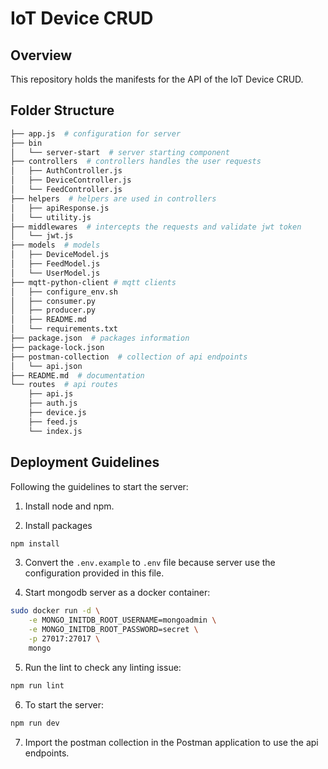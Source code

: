 # IoT Device CRUD

## Overview

This repository holds the manifests for the API of the IoT Device CRUD.

## Folder Structure

```bash
├── app.js  # configuration for server
├── bin 
│   └── server-start  # server starting component
├── controllers  # controllers handles the user requests
│   ├── AuthController.js
│   ├── DeviceController.js
│   └── FeedController.js
├── helpers  # helpers are used in controllers
│   ├── apiResponse.js
│   └── utility.js
├── middlewares  # intercepts the requests and validate jwt token
│   └── jwt.js
├── models  # models
│   ├── DeviceModel.js
│   ├── FeedModel.js
│   └── UserModel.js
├── mqtt-python-client # mqtt clients
│   ├── configure_env.sh
│   ├── consumer.py
│   ├── producer.py
│   ├── README.md
│   └── requirements.txt
├── package.json  # packages information
├── package-lock.json
├── postman-collection  # collection of api endpoints
│   └── api.json
├── README.md  # documentation
└── routes  # api routes
    ├── api.js
    ├── auth.js
    ├── device.js
    ├── feed.js
    └── index.js
```

## Deployment Guidelines


Following the guidelines to start the server:


1. Install node and npm.

2. Install packages

```bash
npm install
```

3. Convert the `.env.example` to `.env` file because server use the configuration provided in this file.

4. Start mongodb server as a docker container:

```bash
sudo docker run -d \
    -e MONGO_INITDB_ROOT_USERNAME=mongoadmin \
    -e MONGO_INITDB_ROOT_PASSWORD=secret \
    -p 27017:27017 \
    mongo
```

5. Run the lint to check any linting issue:

```bash
npm run lint
```


6. To start the server:

```bash
npm run dev
```

7. Import the postman collection in the Postman application to use the api endpoints.
